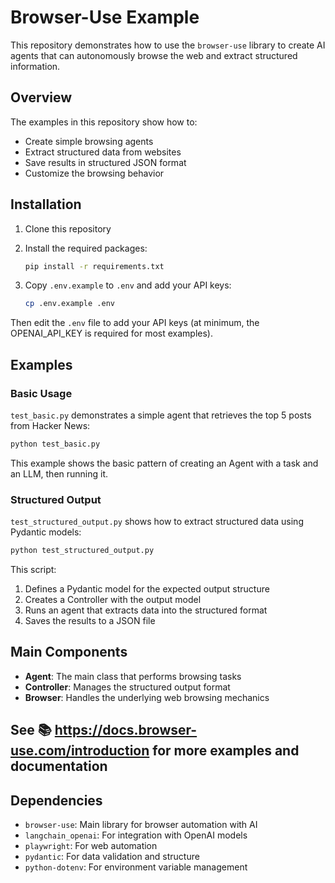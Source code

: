 # Browser-Use Example

This repository demonstrates how to use the `browser-use` library to create AI agents that can autonomously browse the web and extract structured information.

## Overview

The examples in this repository show how to:
- Create simple browsing agents
- Extract structured data from websites
- Save results in structured JSON format
- Customize the browsing behavior

## Installation

1. Clone this repository
2. Install the required packages:

   ```bash
   pip install -r requirements.txt
   ```

3. Copy `.env.example` to `.env` and add your API keys:

   ```bash
   cp .env.example .env
   ```

Then edit the `.env` file to add your API keys (at minimum, the OPENAI_API_KEY is required for most examples).

## Examples

### Basic Usage

`test_basic.py` demonstrates a simple agent that retrieves the top 5 posts from Hacker News:

```bash
python test_basic.py
```

This example shows the basic pattern of creating an Agent with a task and an LLM, then running it.

### Structured Output

`test_structured_output.py` shows how to extract structured data using Pydantic models:

```bash
python test_structured_output.py
```

This script:
1. Defines a Pydantic model for the expected output structure
2. Creates a Controller with the output model
3. Runs an agent that extracts data into the structured format
4. Saves the results to a JSON file

## Main Components

- **Agent**: The main class that performs browsing tasks
- **Controller**: Manages the structured output format
- **Browser**: Handles the underlying web browsing mechanics


## See 📚 https://docs.browser-use.com/introduction for more examples and documentation

## Dependencies

- `browser-use`: Main library for browser automation with AI
- `langchain_openai`: For integration with OpenAI models
- `playwright`: For web automation
- `pydantic`: For data validation and structure
- `python-dotenv`: For environment variable management

